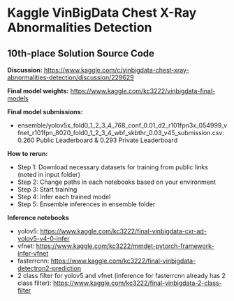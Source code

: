 # Kaggle VinBigData Chest X-Ray Abnormalities Detection
## 10th-place Solution Source Code

**Discussion:** https://www.kaggle.com/c/vinbigdata-chest-xray-abnormalities-detection/discussion/229629

**Final model weights:** https://www.kaggle.com/kc3222/vinbigdata-final-models

**Final model submissions:**
* ensemble/yolov5x_fold0_1_2_3_4_768_conf_0.01_d2_r101fpn3x_054999_vfnet_r101fpn_8020_fold0_1_2_3_4_wbf_skbthr_0.03_v45_submission.csv: 0.260 Public Leaderboard & 0.293 Private Leaderboard

**How to rerun:**
* Step 1: Download necessary datasets for training from public links (noted in input folder)
* Step 2: Change paths in each notebooks based on your environment
* Step 3: Start training
* Step 4: Infer each trained model
* Step 5: Ensemble inferences in ensemble folder

**Inference notebooks**
* yolov5: https://www.kaggle.com/kc3222/final-vinbigdata-cxr-ad-yolov5-v4-0-infer
* vfnet: https://www.kaggle.com/kc3222/mmdet-pytorch-framework-infer-vfnet
* fasterrcnn: https://www.kaggle.com/kc3222/final-vinbigdata-detectron2-prediction
* 2 class filter for yolov5 and vfnet (inference for fasterrcnn already has 2 class filter): https://www.kaggle.com/kc3222/final-vinbigdata-2-class-filter

